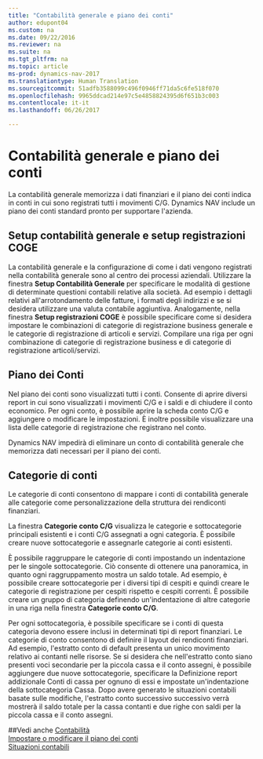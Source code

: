 ```yaml
---
title: "Contabilità generale e piano dei conti"
author: edupont04
ms.custom: na
ms.date: 09/22/2016
ms.reviewer: na
ms.suite: na
ms.tgt_pltfrm: na
ms.topic: article
ms-prod: dynamics-nav-2017
ms.translationtype: Human Translation
ms.sourcegitcommit: 51adfb3588099c496f0946ff71da5c6fe518f070
ms.openlocfilehash: 9965ddcad214e97c5e4858824395d6f651b3c003
ms.contentlocale: it-it
ms.lasthandoff: 06/26/2017

---
```


# <a name="the-general-ledger-and-the-chart-of-accounts"></a>Contabilità generale e piano dei conti
La contabilità generale memorizza i dati finanziari e il piano dei conti indica in conti in cui sono registrati tutti i movimenti C/G. Dynamics NAV include un piano dei conti standard pronto per supportare l'azienda.

## <a name="general-ledger-setup-and-general-posting-setup"></a>Setup contabilità generale e setup registrazioni COGE
La contabilità generale e la configurazione di come i dati vengono registrati nella contabilità generale sono al centro dei processi aziendali.
Utilizzare la finestra **Setup Contabilità Generale** per specificare le modalità di gestione di determinate questioni contabili relative alla società. Ad esempio i dettagli relativi all'arrotondamento delle fatture, i formati degli indirizzi e se si desidera utilizzare una valuta contabile aggiuntiva.
Analogamente, nella finestra **Setup registrazioni COGE** è possibile specificare come si desidera impostare le combinazioni di categorie di registrazione business generale e le categorie di registrazione di articoli e servizi. Compilare una riga per ogni combinazione di categorie di registrazione business e di categorie di registrazione articoli/servizi.  

## <a name="the-chart-of-accounts"></a>Piano dei Conti
Nel piano dei conti sono visualizzati tutti i conti. Consente di aprire diversi report in cui sono visualizzati i movimenti C/G e i saldi e di chiudere il conto economico. Per ogni conto, è possibile aprire la scheda conto C/G e aggiungere o modificare le impostazioni. È inoltre possibile visualizzare una lista delle categorie di registrazione che registrano nel conto.  

Dynamics NAV impedirà di eliminare un conto di contabilità generale che memorizza dati necessari per il piano dei conti.  

## <a name="account-categories"></a>Categorie di conti
Le categorie di conti consentono di mappare i conti di contabilità generale alle categorie come personalizzazione della struttura dei rendiconti finanziari.  

La finestra **Categorie conto C/G** visualizza le categorie e sottocategorie principali esistenti e i conti C/G assegnati a ogni categoria. È possibile creare nuove sottocategorie e assegnarle categorie ai conti esistenti.  

È possibile raggruppare le categorie di conti impostando un indentazione per le singole sottocategorie. Ciò consente di ottenere una panoramica, in quanto ogni raggruppamento mostra un saldo totale. Ad esempio, è possibile creare sottocategorie per i diversi tipi di cespiti e quindi creare le categorie di registrazione per cespiti rispetto e cespiti correnti. È possibile creare un gruppo di categoria definendo un'indentazione di altre categorie in una riga nella finestra **Categorie conto C/G**.  

Per ogni sottocategoria, è possibile specificare se i conti di questa categoria devono essere inclusi in determinati tipi di report finanziari. Le categorie di conto consentono di definire il layout dei rendiconti finanziari. Ad esempio, l'estratto conto di default presenta un unico movimento relativo ai contanti nelle risorse. Se si desidera che nell'estratto conto siano presenti voci secondarie per la piccola cassa e il conto assegni, è possibile aggiungere due nuove sottocategorie, specificare la Definizione report addizionale Conti di cassa per ognuno di essi e impostate un'indentazione della sottocategoria Cassa. Dopo avere generato le situazioni contabili basate sulle modifiche, l'estratto conto successivo successivo verrà mostrerà il saldo totale per la cassa contanti e due righe con saldi per la piccola cassa e il conto assegni.     

##<a name="see-also"></a>Vedi anche
[Contabilità](finance-setup.md)  
[Impostare o modificare il piano dei conti](finance-setup-setup-chart-accounts.md)  
[Situazioni contabili](finance-setup-account-schedule.md)  

